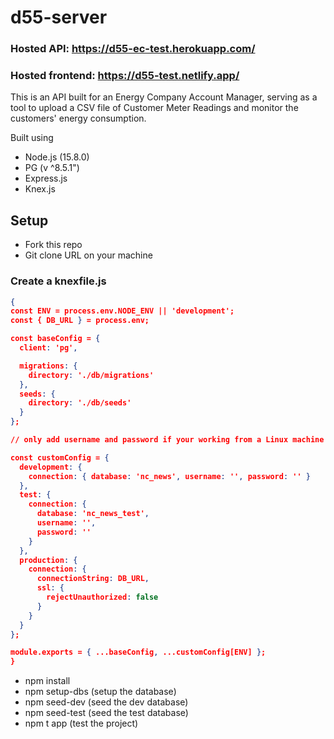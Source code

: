 # d55-server

### Hosted API: https://d55-ec-test.herokuapp.com/

### Hosted frontend: https://d55-test.netlify.app/

This is an API built for an Energy Company Account Manager, serving as a tool to upload a CSV file of Customer Meter Readings and monitor the customers' energy consumption.

Built using

- Node.js (15.8.0)
- PG (v ^8.5.1")
- Express.js
- Knex.js

## Setup

- Fork this repo
- Git clone URL on your machine

### Create a knexfile.js

```json
{
const ENV = process.env.NODE_ENV || 'development';
const { DB_URL } = process.env;

const baseConfig = {
  client: 'pg',

  migrations: {
    directory: './db/migrations'
  },
  seeds: {
    directory: './db/seeds'
  }
};

// only add username and password if your working from a Linux machine

const customConfig = {
  development: {
    connection: { database: 'nc_news', username: '', password: '' }
  },
  test: {
    connection: {
      database: 'nc_news_test',
      username: '',
      password: ''
    }
  },
  production: {
    connection: {
      connectionString: DB_URL,
      ssl: {
        rejectUnauthorized: false
      }
    }
  }
};

module.exports = { ...baseConfig, ...customConfig[ENV] };
}
```

- npm install
- npm setup-dbs (setup the database)
- npm seed-dev (seed the dev database)
- npm seed-test (seed the test database)
- npm t app (test the project)
